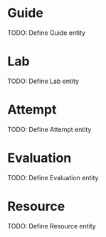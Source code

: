 # Guide
TODO: Define Guide entity

# Lab
TODO: Define Lab entity

# Attempt
TODO: Define Attempt entity

# Evaluation
TODO: Define Evaluation entity

# Resource
TODO: Define Resource entity
